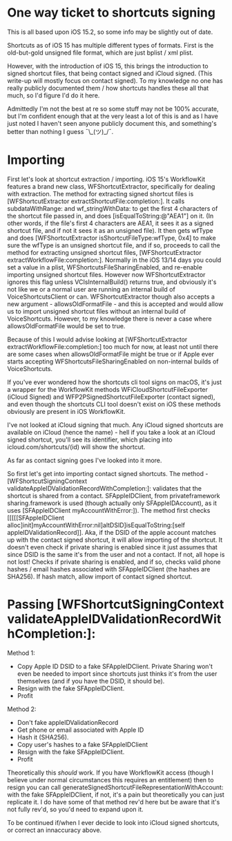 # One way ticket to shortcuts signing

This is all based upon iOS 15.2, so some info may be slightly out of date.

Shortcuts as of iOS 15 has multiple different types of formats. First is the old-but-gold unsigned file format, which are just bplist / xml plist.

However, with the introduction of iOS 15, this brings the introduction to signed shortcut files, that being contact signed and iCloud signed. (This write-up will mostly focus on contact signed). To my knowledge no one has really publicly documented them / how shortcuts handles these all that much, so I'd figure I'd do it here.

Admittedly I'm not the best at re so some stuff may not be 100% accurate, but I'm confident enough that at the very least a lot of this is and as I have just noted I haven't seen anyone publicly document this, and something's better than nothing I guess ¯\\\_(ツ)_/¯.

# Importing

First let's look at shortcut extraction / importing. iOS 15's WorkflowKit features a brand new class, WFShortcutExtractor, specifically for dealing with extraction. The method for extracting signed shortcut files is [WFShortcutExtractor extractShortcutFile:completion:]. It calls subdataWithRange: and wf_stringWithData: to get the first 4 characters of the shortcut file passed in, and does [isEqualToString:@"AEA1"] on it. (In other words, if the file's first 4 characters are AEA1, it sees it as a signed shortcut file, and if not it sees it as an unsigned file). It then gets wfType and does [WFShortcutExtractor isShortcutFileType:wfType, 0x4] to make sure the wfType is an unsigned shortcut file, and if so, proceeds to call the method for extracting unsigned shortcut files,  [WFShortcutExtractor extractWorkflowFile:completion:]. Normally in the iOS 13/14 days you could set a value in a plist, WFShortcutsFileSharingEnabled, and re-enable importing unsigned shortcut files. However now WFShortcutExtractor ignores this flag unless VCIsInternalBuild() returns true, and obviously it's not like we or a normal user are running an internal build of VoiceShortcutsClient or can. WFShortcutExtractor though also accepts a new argument - allowsOldFormatFile - and this is accepted and would allow us to import unsigned shortcut files without an internal build of VoiceShortcuts. However, to my knowledge there is never a case where allowsOldFormatFile would be set to true.

Because of this I would advise looking at [WFShortcutExtractor extractWorkflowFile:completion:] too much for now, at least not until there are some cases when allowsOldFormatFile might be true or if Apple ever starts accepting WFShortcutsFileSharingEnabled on non-internal builds of VoiceShortcuts.

If you've ever wondered how the shortcuts cli tool signs on macOS, it's just a wrapper for the WorkflowKit methods WFiCloudShortcutFileExporter (iCloud Signed) and WFP2PSignedShortcutFileExporter (contact signed), and even though the shortcuts CLI tool doesn't exist on iOS these methods obviously are present in iOS WorkflowKit.

I've not looked at iCloud signing that much. Any iCloud signed shortcuts are available on iCloud (hence the name) - hell if you take a look at an iCloud signed shortcut, you'll see its identifier, which placing into icloud.com/shortcuts/(id) will show the shortcut.

As far as contact signing goes I've looked into it more.

So first let's get into importing contact signed shortcuts. The method -[WFShortcutSigningContext validateAppleIDValidationRecordWithCompletion:]: validates that the shortcut is shared from a contact. SFAppleIDClient, from privateframework sharing.framework is used (though actually only SFAppleIDAccount), as it uses [SFAppleIDClient myAccountWithError:]). The method first checks [[[[[SFAppleIDClient alloc]init]myAccountWithError:nil]altDSID]isEqualToString:[self appleIDValidationRecord]]. Aka, if the DSID of the apple account matches up with the contact signed shortcut, it will allow importing of the shortcut. It doesn't even check if private sharing is enabled since it just assumes that since DSID is the same it's from the user and not a contact. If not, all hope is not lost! Checks if private sharing is enabled, and if so, checks valid phone hashes / email hashes associated with SFAppleIDClient (the hashes are SHA256). If hash match, allow import of contact signed shortcut.

# Passing [WFShortcutSigningContext validateAppleIDValidationRecordWithCompletion:]:

Method 1:

- Copy Apple ID DSID to a fake SFAppleIDClient. Private Sharing won't even be needed to import since shortcuts just thinks it's from the user themselves (and if you have the DSID, it should be).
- Resign with the fake SFAppleIDClient. 
- Profit

Method 2:

- Don't fake appleIDValidationRecord
- Get phone or email associated with Apple ID
- Hash it (SHA256).
- Copy user's hashes to a fake SFAppleIDClient
- Resign with the fake SFAppleIDClient. 
- Profit

Theoretically this *should* work. If you have WorkflowKit access (though I believe under normal circumstances this requires an entitlement) then to resign you can call generateSignedShortcutFileRepresentationWithAccount: with the fake SFAppleIDClient, if not, it's a pain but theoretically you can just replicate it. I do have some of that method rev'd here but be aware that it's not fully rev'd, so you'd need to expand upon it.

To be continued if/when I ever decide to look into iCloud signed shortcuts, or correct an innaccuracy above.

